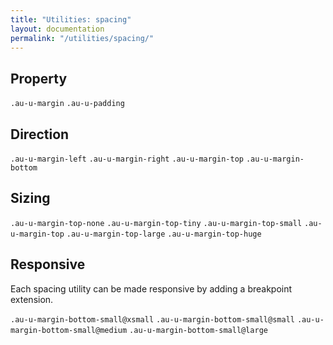 ```yaml
---
title: "Utilities: spacing"
layout: documentation
permalink: "/utilities/spacing/"
---
```


<div class="au-c-content">

## Property

`.au-u-margin`
`.au-u-padding`

## Direction

`.au-u-margin-left`
`.au-u-margin-right`
`.au-u-margin-top`
`.au-u-margin-bottom`

## Sizing

`.au-u-margin-top-none`
`.au-u-margin-top-tiny`
`.au-u-margin-top-small`
`.au-u-margin-top`
`.au-u-margin-top-large`
`.au-u-margin-top-huge`

## Responsive

Each spacing utility can be made responsive by adding a breakpoint extension.

`.au-u-margin-bottom-small@xsmall`
`.au-u-margin-bottom-small@small`
`.au-u-margin-bottom-small@medium`
`.au-u-margin-bottom-small@large`

</div>
